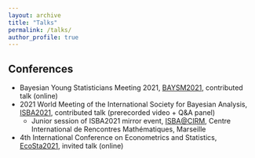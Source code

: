 ```yaml
---
layout: archive
title: "Talks"
permalink: /talks/
author_profile: true
---
```


Conferences
---
* Bayesian Young Statisticians Meeting 2021, [BAYSM2021](https://events.stat.uconn.edu/BAYSM2021/), contributed talk (online)
* 2021 World Meeting of the International Society for Bayesian Analysis, [ISBA2021](https://events.stat.uconn.edu/ISBA2021/), contributed talk (prerecorded video + Q&A panel)
  * Junior session of ISBA2021 mirror event, [ISBA@CIRM](https://sites.google.com/view/isba-at-cirm/home), Centre International de Rencontres Mathématiques, Marseille
* 4th International Conference on Econometrics and Statistics, [EcoSta2021](http://www.cmstatistics.org/EcoSta2021/), invited talk (online)
